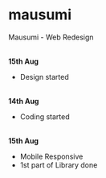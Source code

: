 # mausumi
Mausumi - Web Redesign

<br>
<b>15th Aug</b>

- Design started

<br>
<b>14th Aug</b>

- Coding started

<br>
<b>15th Aug</b>

- Mobile Responsive
- 1st part of Library done
